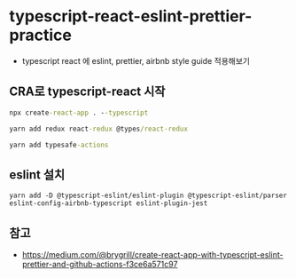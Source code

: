 # typescript-react-eslint-prettier-practice

- typescript react 에 eslint, prettier, airbnb style guide 적용해보기

## CRA로 typescript-react 시작

```cmd terminal
npx create-react-app . --typescript

yarn add redux react-redux @types/react-redux

yarn add typesafe-actions
```

## eslint 설치

```
yarn add -D @typescript-eslint/eslint-plugin @typescript-eslint/parser eslint-config-airbnb-typescript eslint-plugin-jest

```

## 참고

- https://medium.com/@brygrill/create-react-app-with-typescript-eslint-prettier-and-github-actions-f3ce6a571c97

